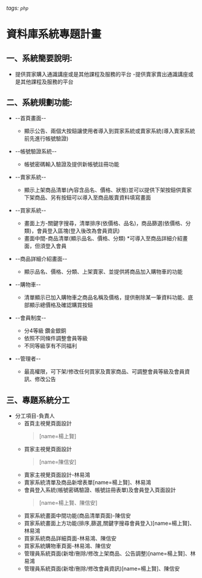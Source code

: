 ###### tags: `php`
# 資料庫系統專題計畫

## 一、系統簡要說明:
- 提供買家購入通識講座或是其他課程及服務的平台
-提供賣家賣出通識講座或是其他課程及服務的平台


## 二、系統規劃功能:
- --首頁畫面--
    - 顯示公告、兩個大按鈕讓使用者導入到買家系統或賣家系統(導入賣家系統前先進行帳號驗證)

- --帳號驗證系統--
    - 帳號密碼輸入驗證及提供新帳號註冊功能

- --賣家系統--
    - 顯示上架商品清單(內容含品名、價格、狀態)並可以提供下架按鈕供賣家下架商品、另有按鈕可以導入至商品販賣資料填寫畫面

- --買家系統--
    - 畫面上方-關鍵字搜尋，清單排序(依價格、品名)，商品篩選(依價格、分類)，會員登入區塊(登入後改為會員資訊)
    - 畫面中間-商品清單(顯示品名、價格、分類) *可導入至商品詳細介紹畫面，但須登入會員

- --商品詳細介紹畫面--
    - 顯示品名、價格、分類、上架賣家、並提供將商品加入購物車的功能

- --購物車--
    - 清單顯示已加入購物車之商品名稱及價格，提供刪除某一筆資料功能、底部顯示總價格及確認購買按鈕

- --會員制度--
    - 分4等級 鑽金銀銅
    - 依照不同條件調整會員等級
    - 不同等級享有不同福利

- --管理者--
    - 最高權限，可下架/修改任何買家及賣家商品、可調整會員等級及會員資訊、修改公告

## 三、專題系統分工
- 分工項目-負責人
    - 首頁主視覺頁面設計
        >[name=楊上賢]
    - 買家主視覺頁面設計
        >[name=陳信安]
    - 賣家主視覺頁面設計-林易鴻
    - 賣家系統清單及商品新增表單[name=楊上賢]、林易鴻
    - 會員登入系統(帳號密碼驗證、帳號註冊表單)及會員登入頁面設計
        >[name=楊上賢、陳信安]
    - 買家系統畫面中間功能(商品清單頁面)-陳信安
    - 買家系統畫面上方功能(排序,篩選,關鍵字搜尋會員登入)[name=楊上賢]、林易鴻
    - 買家系統商品詳細頁面-林易鴻、陳信安
    - 買家系統購物車頁面-林易鴻、陳信安
    - 管理員系統頁面(新增/刪除/修改上架商品、公告調整)[name=楊上賢]、林易鴻
    - 管理員系統頁面(新增/刪除/修改會員資訊)[name=楊上賢]、陳信安
